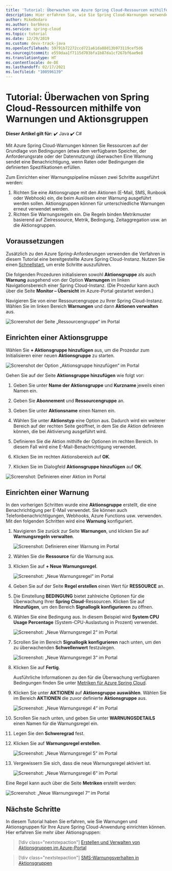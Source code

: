 ```yaml
---
title: 'Tutorial: Überwachen von Azure Spring Cloud-Ressourcen mithilfe von Warnungen und Aktionsgruppen | Microsoft-Dokumentation'
description: Hier erfahren Sie, wie Sie Spring Cloud-Warnungen verwenden.
author: MikeDodaro
ms.author: barbkess
ms.service: spring-cloud
ms.topic: tutorial
ms.date: 12/29/2019
ms.custom: devx-track-java
ms.openlocfilehash: 59791b72272ccd721a61da88d13b973119cef5d6
ms.sourcegitcommit: e559daa1f7115d703bfa1b87da1cf267bf6ae9e8
ms.translationtype: HT
ms.contentlocale: de-DE
ms.lasthandoff: 02/17/2021
ms.locfileid: "100596139"
---
```

# <a name="tutorial-how-to-monitor-spring-cloud-resources-using-alerts-and-action-groups"></a>Tutorial: Überwachen von Spring Cloud-Ressourcen mithilfe von Warnungen und Aktionsgruppen

**Dieser Artikel gilt für:** ✔️ Java ✔️ C#

Mit Azure Spring Cloud-Warnungen können Sie Ressourcen auf der Grundlage von Bedingungen (etwa dem verfügbaren Speicher, der Anforderungsrate oder der Datennutzung) überwachen Eine Warnung sendet eine Benachrichtigung, wenn Raten oder Bedingungen die definierten Spezifikationen erfüllen.

Zum Einrichten einer Warnungspipeline müssen zwei Schritte ausgeführt werden: 
1. Richten Sie eine Aktionsgruppe mit den Aktionen (E-Mail, SMS, Runbook oder Webhook) ein, die beim Auslösen einer Warnung ausgeführt werden sollen. Aktionsgruppen können für unterschiedliche Warnungen erneut verwendet werden.
2. Richten Sie Warnungsregeln ein. Die Regeln binden Metrikmuster basierend auf Zielressource, Metrik, Bedingung, Zeitaggregation usw. an die Aktionsgruppen.

## <a name="prerequisites"></a>Voraussetzungen

Zusätzlich zu den Azure Spring-Anforderungen verwenden die Verfahren in diesem Tutorial eine bereitgestellte Azure Spring Cloud-Instanz.  Nutzen Sie einen [Schnellstart](spring-cloud-quickstart.md), um erste Schritte auszuführen.

Die folgenden Prozeduren initialisieren sowohl **Aktionsgruppe** als auch **Warnung** ausgehend von der Option **Warnungen** im linken Navigationsbereich einer Spring Cloud-Instanz. (Die Prozedur kann auch über die Seite **Monitor – Übersicht** im Azure-Portal gestartet werden.) 

Navigieren Sie von einer Ressourcengruppe zu Ihrer Spring Cloud-Instanz. Wählen Sie im linken Bereich **Warnungen** und dann **Aktionen verwalten** aus.

![Screenshot der Seite „Ressourcengruppe“ im Portal](media/alerts-action-groups/action-1-a.png)

## <a name="set-up-action-group"></a>Einrichten einer Aktionsgruppe

Wählen Sie **+ Aktionsgruppe hinzufügen** aus, um die Prozedur zum Initialisieren einer neuen **Aktionsgruppe** zu starten.

![Screenshot der Option „Aktionsgruppe hinzufügen“ im Portal](media/alerts-action-groups/action-1.png)

Gehen Sie auf der Seite **Aktionsgruppe hinzufügen** wie folgt vor:

 1. Geben Sie unter **Name der Aktionsgruppe** und **Kurzname** jeweils einen Namen ein.

 1. Geben Sie **Abonnement** und **Ressourcengruppe** an.

 1. Geben Sie unter **Aktionsname** einen Namen ein.

 1. Wählen Sie unter **Aktionstyp** eine Option aus.  Dadurch wird ein weiterer Bereich auf der rechten Seite geöffnet, in dem Sie die Aktion definieren können, die bei Aktivierung ausgeführt wird.

 1. Definieren Sie die Aktion mithilfe der Optionen im rechten Bereich.  In diesem Fall wird eine E-Mail-Benachrichtigung verwendet.

 1. Klicken Sie im rechten Aktionsbereich auf **OK**.

 1. Klicken Sie im Dialogfeld **Aktionsgruppe hinzufügen** auf **OK**. 

  ![Screenshot: Definieren einer Aktion im Portal](media/alerts-action-groups/action-2.png)

## <a name="set-up-alert"></a>Einrichten einer Warnung 

In den vorherigen Schritten wurde eine **Aktionsgruppe** erstellt, die eine Benachrichtigung per E-Mail verwendet. Sie können auch Telefonbenachrichtigungen, Webhooks, Azure Functions usw. verwenden. Mit den folgenden Schritten wird eine **Warnung** konfiguriert.

1. Navigieren Sie zurück zur Seite **Warnungen**, und klicken Sie auf **Warnungsregeln verwalten**.

   ![Screenshot: Definieren einer Warnung im Portal](media/alerts-action-groups/alerts-2.png)

1. Wählen Sie die **Ressource** für die Warnung aus.

1. Klicken Sie auf **+ Neue Warnungsregel**.

   ![Screenshot: „Neue Warnungsregel“ im Portal](media/alerts-action-groups/alerts-3.png)

1. Geben Sie auf der Seite **Regel erstellen** einen Wert für **RESSOURCE** an.

1. Die Einstellung **BEDINGUNG** bietet zahlreiche Optionen für die Überwachung Ihrer **Spring Cloud**-Ressourcen.  Klicken Sie auf **Hinzufügen**, um den Bereich **Signallogik konfigurieren** zu öffnen.

1. Wählen Sie eine Bedingung aus. In diesem Beispiel wird **System CPU Usage Percentage** (System-CPU-Auslastung in Prozent) verwendet.

   ![Screenshot: „Neue Warnungsregel 2“ im Portal](media/alerts-action-groups/alerts-3-1.png)

1. Scrollen Sie im Bereich **Signallogik konfigurieren** nach unten, um den zu überwachenden **Schwellenwert** festzulegen.

   ![Screenshot: „Neue Warnungsregel 3“ im Portal](media/alerts-action-groups/alerts-3-2.png)

1. Klicken Sie auf **Fertig**.

   Ausführliche Informationen zu den für die Überwachung verfügbaren Bedingungen finden Sie unter [Metriken für Azure Spring Cloud](spring-cloud-concept-metrics.md#user-metrics-options).

1. Klicken Sie unter **AKTIONEN** auf **Aktionsgruppe auswählen**. Wählen Sie im Bereich **AKTIONEN** die zuvor definierte **Aktionsgruppe** aus.

   ![Screenshot: „Neue Warnungsregel 4“ im Portal](media/alerts-action-groups/alerts-3-3.png) 

1. Scrollen Sie nach unten, und geben Sie unter **WARNUNGSDETAILS** einen Namen für die Warnungsregel ein.

1. Legen Sie den **Schweregrad** fest.

1. Klicken Sie auf **Warnungsregel erstellen**.

   ![Screenshot: „Neue Warnungsregel 5“ im Portal](media/alerts-action-groups/alerts-3-4.png)

1. Vergewissern Sie sich, dass die neue Warnungsregel aktiviert ist.

   ![Screenshot: „Neue Warnungsregel 6“ im Portal](media/alerts-action-groups/alerts-4.png)

Eine Regel kann auch über die Seite **Metriken** erstellt werden:

![Screenshot: „Neue Warnungsregel 7“ im Portal](media/alerts-action-groups/alerts-5.png)

## <a name="next-steps"></a>Nächste Schritte

In diesem Tutorial haben Sie erfahren, wie Sie Warnungen und Aktionsgruppen für Ihre Azure Spring Cloud-Anwendung einrichten können. Hier erfahren Sie mehr über Aktionsgruppen:

> [!div class="nextstepaction"]
> [Erstellen und Verwalten von Aktionsgruppen im Azure-Portal](../azure-monitor/alerts/action-groups.md)

> [!div class="nextstepaction"]
> [SMS-Warnungsverhalten in Aktionsgruppen](../azure-monitor/alerts/alerts-sms-behavior.md)